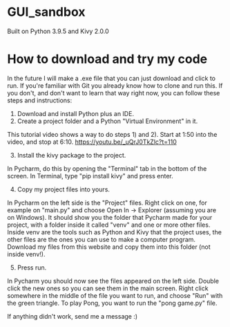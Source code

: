 # GUI_sandbox

Built on Python 3.9.5 and Kivy 2.0.0

# How to download and try my code
In the future I will make a .exe file that you can just download and click to run. 
If you're familiar with Git you already know how to clone and run this. If you don't, and don't want to learn that way right now, you can follow these steps and instructions: 

1) Download and install Python plus an IDE. 
2) Create a project folder and a Python "Virtual Environment" in it. 

This tutorial video shows a way to do steps 1) and 2). Start at 1:50 into the video, and stop at 6:10. https://youtu.be/_uQrJ0TkZlc?t=110

3) Install the kivy package to the project. 

In Pycharm, do this by opening the "Terminal" tab in the bottom of the screen. In Terminal, type "pip install kivy" and press enter. 

4) Copy my project files into yours. 

In Pycharm on the left side is the "Project" files. Right click on one, for example on "main.py" and choose Open In -> Explorer (assuming you are on Windows). It should show you the folder that Pycharm made for your project, with a folder inside it called "venv" and one or more other files. Inside venv are the tools such as Python and Kivy that the project uses, the other files are the ones you can use to make a computer program. Download my files from this website and copy them into this folder (not inside venv!). 

5) Press run. 

In Pycharm you should now see the files appeared on the left side. Double click the new ones so you can see them in the main screen. Right click somewhere in the middle of the file you want to run, and choose "Run" with the green triangle. To play Pong, you want to run the "pong game.py" file. 

If anything didn't work, send me a message :) 
